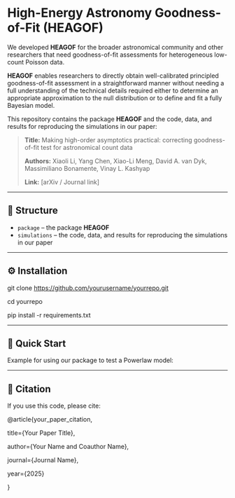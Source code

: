 # High-Energy Astronomy Goodness-of-Fit (HEAGOF)


We developed **HEAGOF** for the broader astronomical community and other researchers that need goodness-of-fit assessments for heterogeneous low-count Poisson data.

**HEAGOF** enables researchers to directly obtain well-calibrated principled goodness-of-fit assessment in a straightforward manner without needing a full understanding of the technical details required either to determine an appropriate approximation to the null distribution or to define and fit a fully Bayesian model.

This repository contains the package **HEAGOF** and the code, data, and results for reproducing the simulations in our paper:

> **Title:** Making high-order asymptotics practical: correcting goodness-of-fit test for astronomical count data
> 
> **Authors:** Xiaoli Li, Yang Chen, Xiao-Li Meng, David A. van Dyk, Massimiliano Bonamente, Vinay L. Kashyap
> 
> **Link:** [arXiv / Journal link] 

---

## 📂 Structure
- `package` – the package **HEAGOF**
- `simulations` – the code, data, and results for reproducing the simulations in our paper

---

## ⚙️ Installation

git clone https://github.com/yourusername/yourrepo.git

cd yourrepo

pip install -r requirements.txt

---

## 🚀 Quick Start
Example for using our package to test a Powerlaw model:


---


## 📜 Citation

If you use this code, please cite:

@article{your_paper_citation,

  title={Your Paper Title},
  
  author={Your Name and Coauthor Name},
  
  journal={Journal Name},
  
  year={2025}
  
}

